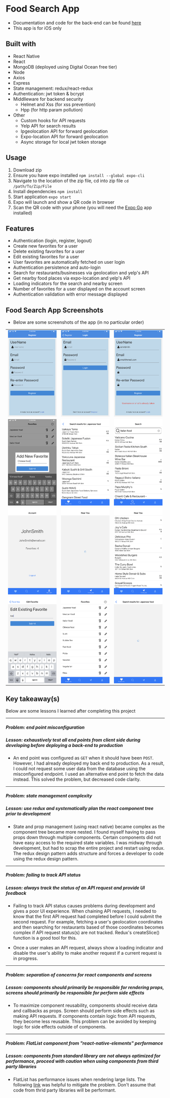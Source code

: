 # Food Search App

-   Documentation and code for the back-end can be found [here](https://github.com/SinghGunkar/food-app-API)
-   This app is for iOS only

## Built with

-   React Native
-   React
-   MongoDB (deployed using Digital Ocean free tier)
-   Node
-   Axios
-   Express
-   State management: redux/react-redux
-   Authentication: jwt token & bcrypt
-   Middlleware for backend security
    -   Helmet and Xss (for xss prevention)
    -   Hpp (for http param pollution)
-   Other
    -   Custom hooks for API requests
    -   Yelp API for search results
    -   Ipgeolocation API for forward geolocation
    -   Expo-location API for forward geolocation
    -   Async storage for local jwt token storage

## Usage

1.  Download zip
2.  Ensure you have expo installed `npm install --global expo-cli `
3.  Navigate to the location of the zip file, cd into zip file `cd /path/To/Zip/File`
4.  Install dependencies `npm install`
5.  Start application `expo start`
6.  Expo will launch and show a QR code in browser
7.  Scan the QR code with your phone (you will need the [Expo Go](https://expo.dev/client) app installed)

## Features

-   Authentication (login, register, logout)
-   Create new favorites for a user
-   Delete existing favorites for a user
-   Edit existing favorites for a user
-   User favorites are automatically fetched on user login
-   Authentication persistence and auto-login
-   Search for restaurants/businesses via geolocation and yelp's API
-   Get nearby food places via expo-location and yelp's API
-   Loading indicators for the search and nearby screen
-   Number of favorites for a user displayed on the account screen
-   Authentication validation with error message displayed

## Food Search App Screenshots

-   Below are some screenshots of the app (in no particular order)

<div>
    <table>
    <tr>
        <td><img src="./images/1-register-screen.PNG" ></td>
        <td><img src="./images/2-login-screen.PNG" ></td>
        <td><img src="/images/12-registration-error.PNG"></td>
    </tr>
    <tr>
        <td><img src="./images/3-add-fav.PNG" ></td>
        <td><img src="./images/5-search-results-japanese-food.PNG" ></td>
        <td><img src="/images/6-italian-food-search.PNG" ></td>
    </tr>
    <tr>
        <td><img src="./images/7-logout-account-screen.PNG" ></td>
        <td><img src="./images/8-near-you.PNG" ></td>
        <td><img src="/images/9-search-results-near you.PNG"></td>
    </tr>
    <tr>
        <td><img src="./images/10-edit-fav.PNG" ></td>
        <td><img src="./images/11-list-of-favorites.PNG" ></td>
        <td><img src="./images/4-search-for-japanese-food-loading.PNG" ></td>
    </tr>
    </table>
</div>

## Key takeaway(s)

Below are some lessons I learned after completing this project

<hr />

##### Problem: end point misconfiguration

##### Lesson: exhaustively test all end points from client side during developing before deploying a back-end to production

-   An end point was configured as `GET` when it should have been `POST`. However, I had already deployed my back end to production. As a result, I could not request some user data from the database using the misconfigured  endpoint. I used an alternative end point to fetch the data instead. This solved the problem, but decreased code clarity.
<hr />

##### Problem: state management complexity

##### Lesson: use redux and systematically plan the react component tree prior to development

-   State and prop management (using react native) became complex as the component tree became more nested. I found myself having to pass props down through multiple components. Certain components did not have easy access to the required state variables. I was midway through development, but had to scrap the entire project and restart using redux. The redux design pattern adds structure and forces a developer to code using the redux design pattern.
<hr />

##### Problem: failing to track API status

##### Lesson: always track the status of an API request and provide UI feedback

-   Failing to track API status causes problems during development and gives a poor UI experience. When chaining API requests, I needed to know that the first API request had completed before I could submit the second request. For example, fetching a user's geolocation coordinates and then searching for  restaurants based of those coordinates becomes complex if API request status(s) are not tracked. Redux's createSlice() function is a good tool for this.

*   Once a user makes an API request, always show a loading indicator and disable the user's ability to make another request if a current request is in progress.
<hr />

##### Problem: separation of concerns for react components and screens

##### Lesson: components should primarily be responsible for rendering props, screens should primarily be responsible for perform side effects

-   To maximize component reusability, components should receive data and callbacks as props. Screen should perform side effects such as making API requests. If components contain logic from API requests, they become less reusable. This problem can be avoided by keeping logic for side effects outside of components.
<hr />

##### Problem: FlatList component from "react-native-elements" performance

##### Lesson: components from standard library are not always optimized for performance, proceed with caution when using components from third party libraries

-   FlatList has performance issues when rendering large lists. The following [link](https://reactnative.dev/docs/optimizing-flatlist-configuration) was helpful to mitigate the problem. Don't assume that code from thrid party libraries will be performant.
